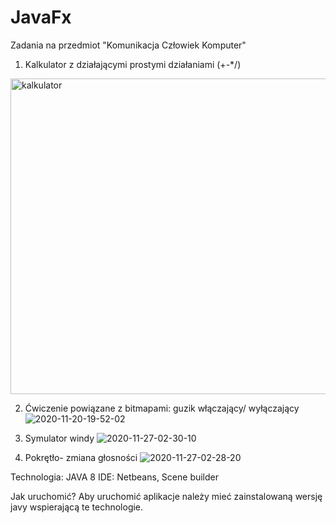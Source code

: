 # JavaFx
Zadania na przedmiot "Komunikacja Człowiek Komputer" 
1. Kalkulator z działającymi prostymi działaniami (+-*/)
<img width="505" alt="kalkulator" src="https://user-images.githubusercontent.com/72406032/99838454-73d79200-2b69-11eb-8ccb-1d6d54603eba.png">

2. Ćwiczenie powiązane z bitmapami: guzik włączający/ wyłączający
![2020-11-20-19-52-02](https://user-images.githubusercontent.com/72406032/99839054-67a00480-2b6a-11eb-9fc9-6f1a8dd2dd04.gif)

3. Symulator  windy
![2020-11-27-02-30-10](https://user-images.githubusercontent.com/72406032/100401228-2bccd980-3059-11eb-9350-89d6370e83d7.gif)

4. Pokrętło- zmiana głosności
![2020-11-27-02-28-20](https://user-images.githubusercontent.com/72406032/100401241-3e471300-3059-11eb-828d-0291cabc0066.gif)

Technologia:
JAVA 8 
IDE:
Netbeans, Scene builder

Jak uruchomić? 
Aby uruchomić aplikacje należy mieć zainstalowaną wersję javy wspierającą te technologie. 
